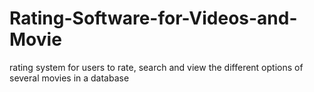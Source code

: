 # Rating-Software-for-Videos-and-Movie
rating system for users to rate, search and view the different options of several movies in a database
